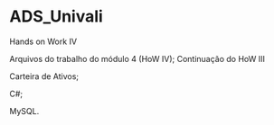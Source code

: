 # ADS_Univali
Hands on Work IV

Arquivos do trabalho do módulo 4 (HoW IV); Continuação do HoW III

Carteira de Ativos;

C#;

MySQL.
